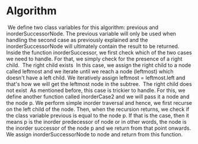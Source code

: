 # Algorithm
​
We define two class variables for this algorithm: previous and inorderSuccessorNode. The previous variable will only be used when handling the second case as previously explained and the inorderSuccessorNode will ultimately contain the result to be returned.
​
Inside the function inorderSuccessor, we first check which of the two cases we need to handle. For that, we simply check for the presence of a right child.
​
The right child exists
​
In this case, we assign the right child to a node called leftmost and we iterate until we reach a node (leftmost) which doesn't have a left child. We iteratively assign leftmost = leftmost.left and that's how we will get the leftmost node in the subtree.
​
The right child does not exist
​
As mentioned before, this case is trickier to handle. For this, we define another function called inorderCase2 and we will pass it a node and the node p.
We perform simple inorder traversal and hence, we first recurse on the left child of the node.
Then, when the recursion returns, we check if the class variable previous is equal to the node p. If that is the case, then it means p is the inorder predecessor of node or in other words, the node is the inorder successor of the node p and we return from that point onwards. We assign inorderSuccessorNode to node and return from this function.
​